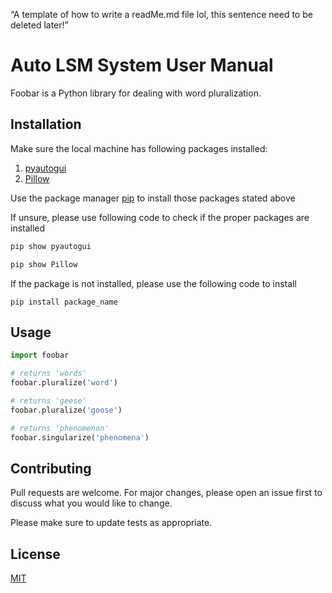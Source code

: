 “A template of how to write a readMe.md file lol, this sentence need to be deleted later!”

# Auto LSM System User Manual

Foobar is a Python library for dealing with word pluralization.

## Installation
Make sure the local machine has following packages installed:
1. [pyautogui](https://pyautogui.readthedocs.io/en/latest/)
2. [Pillow](https://pypi.org/project/pillow/)

Use the package manager [pip](https://pip.pypa.io/en/stable/) to install those packages stated above


If unsure, please use following code to check if the proper packages are installed
```bash
pip show pyautogui
```
```bash
pip show Pillow
```
If the package is not installed, please use the following code to install
```
pip install package_name
```

## Usage

```python
import foobar

# returns 'words'
foobar.pluralize('word')

# returns 'geese'
foobar.pluralize('goose')

# returns 'phenomenon'
foobar.singularize('phenomena')
```

## Contributing

Pull requests are welcome. For major changes, please open an issue first
to discuss what you would like to change.

Please make sure to update tests as appropriate.

## License

[MIT](https://choosealicense.com/licenses/mit/)
